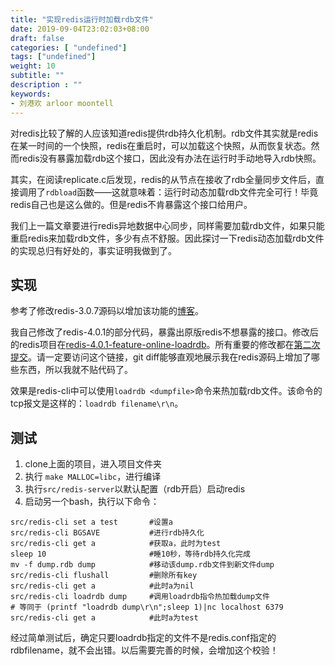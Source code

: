 ```yaml
---
title: "实现redis运行时加载rdb文件"
date: 2019-09-04T23:02:03+08:00
draft: false
categories: [ "undefined"]
tags: ["undefined"]
weight: 10
subtitle: ""
description : ""
keywords:
- 刘港欢 arloor moontell
---
```


对redis比较了解的人应该知道redis提供rdb持久化机制。rdb文件其实就是redis在某一时间的一个快照，redis在重启时，可以加载这个快照，从而恢复状态。然而redis没有暴露加载rdb这个接口，因此没有办法在运行时手动地导入rdb快照。

其实，在阅读replicate.c后发现，redis的从节点在接收了rdb全量同步文件后，直接调用了`rdbload`函数——这就意味着：运行时动态加载rdb文件完全可行！毕竟redis自己也是这么做的。但是redis不肯暴露这个接口给用户。

我们上一篇文章要进行redis异地数据中心同步，同样需要加载rdb文件，如果只能重启redis来加载rdb文件，多少有点不舒服。因此探讨一下redis动态加载rdb文件的实现总归有好处的，事实证明我做到了。
<!--more-->

## 实现

参考了修改redis-3.0.7源码以增加该功能的[博客](https://blog.csdn.net/laowxl/article/details/68924510)。

我自己修改了redis-4.0.1的部分代码，暴露出原版redis不想暴露的接口。修改后的redis项目在[redis-4.0.1-feature-online-loadrdb](https://github.com/arloor/redis-4.0.1-feature-online-loadrdb)。所有重要的修改都在[第二次提交](https://github.com/arloor/redis-4.0.1-feature-online-loadrdb/commit/a8c58feb26861106a38b8293180906df9b4a9797)。请一定要访问这个链接，git diff能够直观地展示我在redis源码上增加了哪些东西，所以我就不贴代码了。

效果是redis-cli中可以使用`loadrdb <dumpfile>`命令来热加载rdb文件。该命令的tcp报文是这样的：`loadrdb filename\r\n`。

## 测试

1. clone上面的项目，进入项目文件夹
2. 执行 `make MALLOC=libc`，进行编译
3. 执行`src/redis-server`以默认配置（rdb开启）启动redis
4. 启动另一个bash，执行以下命令：
```shell
src/redis-cli set a test       #设置a
src/redis-cli BGSAVE           #进行rdb持久化
src/redis-cli get a            #获取a，此时为test
sleep 10                       #睡10秒，等待rdb持久化完成
mv -f dump.rdb dump            #移动该dump.rdb文件到新文件dump
src/redis-cli flushall         #删除所有key
src/redis-cli get a            #此时a为nil
src/redis-cli loadrdb dump     #调用loadrdb指令热加载dump文件
# 等同于 (printf "loadrdb dump\r\n";sleep 1)|nc localhost 6379 
src/redis-cli get a            #此时a为test
```

经过简单测试后，确定只要loadrdb指定的文件不是redis.conf指定的rdbfilename，就不会出错。以后需要完善的时候，会增加这个校验！